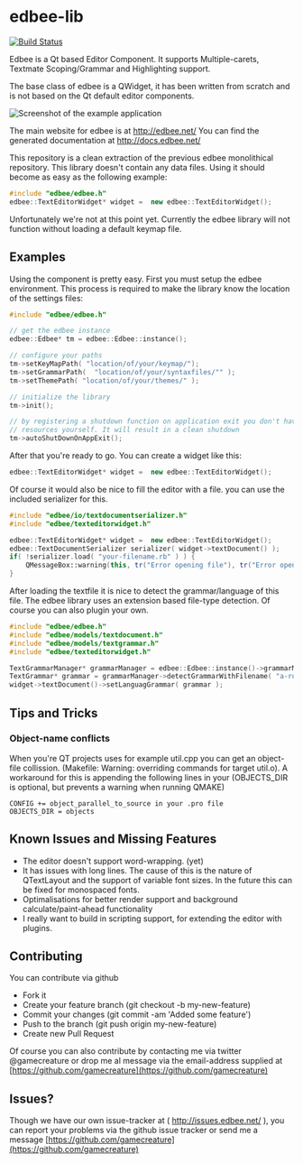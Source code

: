 edbee-lib
=========
[![Build Status](https://travis-ci.org/edbee/edbee-lib.svg?branch=master)](https://travis-ci.org/edbee/edbee-lib)

Edbee is a Qt based Editor Component. 
It supports Multiple-carets, Textmate Scoping/Grammar and Highlighting support.

The base class of edbee is a QWidget, it has been written from scratch and is not based on the Qt default editor components. 

![Screenshot of the example application](http://edbee.net/images/screenshot1.png)

The main website for edbee is at http://edbee.net/
You can find the generated documentation at http://docs.edbee.net/

This repository is a clean extraction of the previous edbee monolithical repository. 
This library doesn't contain any data files. Using it should become as easy as the following example:

```C++
#include "edbee/edbee.h"
edbee::TextEditorWidget* widget =  new edbee::TextEditorWidget();
```

Unfortunately we're not at this point yet. Currently the edbee library will not function without loading a default keymap file.


Examples
--------

Using the component is pretty easy. First you must setup the edbee environment.
This process is required to make the library know the location of the settings
files:

```C++
#include "edbee/edbee.h"

// get the edbee instance
edbee::Edbee* tm = edbee::Edbee::instance();

// configure your paths
tm->setKeyMapPath( "location/of/your/keymap/");
tm->setGrammarPath(  "location/of/your/syntaxfiles/"" );
tm->setThemePath( "location/of/your/themes/" );

// initialize the library
tm->init();   

// by registering a shutdown function on application exit you don't have to destroy the edbee
// resources yourself. It will result in a clean shutdown
tm->autoShutDownOnAppExit();
```



After that you're ready to go.
You can create a widget like this:

```C++
edbee::TextEditorWidget* widget =  new edbee::TextEditorWidget();
```

Of course it would also be nice to fill the editor with a file. you can use the included serializer for this.

```C++
#include "edbee/io/textdocumentserializer.h"
#include "edbee/texteditorwidget.h"

edbee::TextEditorWidget* widget =  new edbee::TextEditorWidget();
edbee::TextDocumentSerializer serializer( widget->textDocument() );
if( !serializer.load( "your-filename.rb" ) ) {
    QMessageBox::warning(this, tr("Error opening file"), tr("Error opening file!\n%1").arg(serializer.errorString()) );
}

```

After loading the textfile it is nice to detect the grammar/language of this file.
The edbee library uses an extension based file-type detection. Of course you can also plugin your own.

```C++
#include "edbee/edbee.h"
#include "edbee/models/textdocument.h"
#include "edbee/models/textgrammar.h"
#include "edbee/texteditorwidget.h"

TextGrammarManager* grammarManager = edbee::Edbee::instance()->grammarManager();
TextGrammar* grammar = grammarManager->detectGrammarWithFilename( "a-ruby-file.rb" );
widget->textDocument()->setLanguagGrammar( grammar );

```

Tips and Tricks
----------------

### Object-name conflicts

When you're QT projects uses for example util.cpp you can get an object-file collission. (Makefile: Warning: overriding commands for target util.o). A workaround for this is appending the following lines in your 
(OBJECTS_DIR is optional, but prevents a warning when running QMAKE)

```
CONFIG += object_parallel_to_source in your .pro file
OBJECTS_DIR = objects
```


Known Issues and Missing Features
---------------------------------

* The editor doesn't support word-wrapping. (yet)
* It has issues with long lines. The cause of this is the nature of QTextLayout and the support of variable font sizes. In the future this can be fixed for monospaced fonts.
* Optimalisations for better render support and background calculate/paint-ahead functionality
* I really want to build in scripting support, for extending the editor with plugins. 


Contributing
------------

You can contribute via github
- Fork it
- Create your feature branch (git checkout -b my-new-feature)
- Commit your changes (git commit -am 'Added some feature')
- Push to the branch (git push origin my-new-feature)
- Create new Pull Request

Of course you can also contribute by contacting me via twitter @gamecreature or drop me al message 
via the email-address supplied at [https://github.com/gamecreature](https://github.com/gamecreature)

Issues?
-------

Though we have our own issue-tracker at ( http://issues.edbee.net/ ), you can report your problems 
via the github issue tracker or send me a message [https://github.com/gamecreature](https://github.com/gamecreature)




